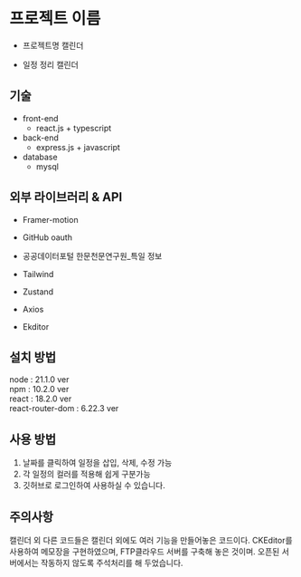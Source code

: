 # 프로젝트 이름

* 프로젝트명
    캘린더 

* 일정 정리 캘린더

## 기술

* front-end
    * react.js + typescript  
* back-end
    * express.js + javascript  
* database
    * mysql  

## 외부 라이브러리 & API

* Framer-motion

* GitHub oauth

* 공공데이터포털 한문천문연구원_특일 정보

* Tailwind

* Zustand

* Axios

* Ekditor

## 설치 방법

node : 21.1.0 ver  
npm : 10.2.0 ver  
react : 18.2.0 ver  
react-router-dom : 6.22.3 ver  

## 사용 방법

1. 날짜를 클릭하여 일정을 삽입, 삭제, 수정 가능
2. 각 일정의 컬러를 적용해 쉽게 구분가능
3. 깃허브로 로그인하여 사용하실 수 있습니다.

## 주의사항
캘린더 외 다른 코드들은 캘린더 외에도 여러 기능을 만들어놓은 코드이다. 
CKEditor를 사용하여 메모장을 구현하였으며,
FTP클라우드 서버를 구축해 놓은 것이며.
오픈된 서버에서는 작동하지 않도록 주석처리를 해 두었습니다.
